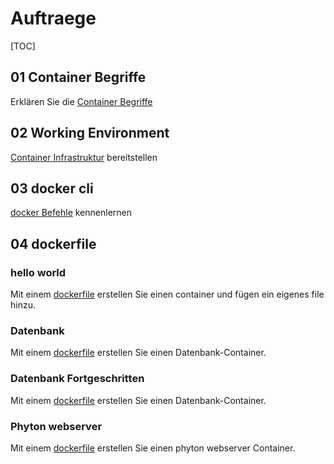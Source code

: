 # Auftraege

[TOC]

## 01 Container Begriffe
Erklären Sie die [Container Begriffe](01%20Auftrag%20Container%20Begriffe%20erklaeren/ReadMe.md)

## 02 Working Environment
[Container Infrastruktur](02%20WorkingEnvironment/ReadMe.md) bereitstellen

## 03 docker cli
[docker Befehle](03%20docker%20cli/Readme.md) kennenlernen

## 04 dockerfile
### hello world
Mit einem [dockerfile](04_1%20dockerfile%20helloworld/Readme.md) erstellen Sie einen container und fügen ein eigenes file hinzu.

### Datenbank
Mit einem [dockerfile](04_2%20dockerfile%20datenbank/Readme.md) erstellen Sie einen Datenbank-Container.

### Datenbank Fortgeschritten
Mit einem [dockerfile](04_2%20dockerfile%20datenbank%20Fortgeschrittene/Readme.md) erstellen Sie einen Datenbank-Container.

### Phyton webserver
Mit einem [dockerfile](04_3%20dockerfile%20phyton%20webserver/Readme.md) erstellen Sie einen phyton webserver Container.